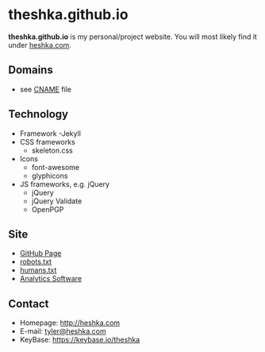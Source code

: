 theshka.github.io
======
**theshka.github.io** is my personal/project website. You will most likely find it under [heshka.com](http://heshka.com).

## Domains
* see [CNAME](https://github.com/theshka/theshka.github.io/blob/master/CNAME) file

## Technology
* Framework
    -Jekyll
* CSS frameworks
    - skeleton.css
* Icons
    - font-awesome
    - glyphicons
* JS frameworks, e.g. jQuery
    - jQuery
    - jQuery Validate
    - OpenPGP

## Site
* [GitHub Page](http://theshka.github.io/)
* [robots.txt](https://github.com/theshka/theshka.github.io/blob/master/robots.txt)
* [humans.txt](https://github.com/theshka/theshka.github.io/blob/master/humans.txt)
* [Analytics Software](http://google.com/analytics)

## Contact
* Homepage: http://heshka.com
* E-mail: tyler@heshka.com
* KeyBase: https://keybase.io/theshka
